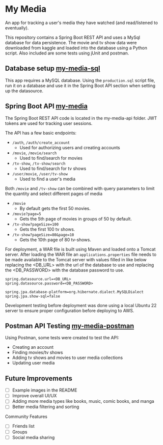 # My Media
An app for tracking a user's media they have watched (and read/listened to eventually). 

This repository contains a Spring Boot REST API and uses a MySql database for data persistence. The movie and tv show data were downloaded from kaggle and loaded into the database using a Python script. Also included are some tests using jUnit and postman.

## Database setup [my-media-sql](/my-media-sql)
This app requires a MySQL database. Using the `production.sql` script file, run it on a database and use it in the Spring Boot API section when setting up the datasource.

## Spring Boot API [my-media](/my-media-api)
The Spring Boot REST API code is located in the my-media-api folder. JWT tokens are used for tracking user sessions.

The API has a few basic endpoints:
- `/auth`, `/auth/create_account`
  - Used for authorizing users and creating accounts
- `/movie`, `/movie/search` 
  - Used to find/search for movies
- `/tv-show`, `/tv-show/search`
  - Used to find/search for tv shows
- `/user/movie`, `/user/tv-show`
  - Used to find a user's media

Both `/movie` and `/tv-show` can be combined with query parameters to limit the quantity and select different pages of media
- `/movie` 
  - By default gets the first 50 movies.
- `/movie?page=5`
  - Gets the 5th page of movies in groups of 50 by default.
- `/tv-show?pageSize=100`
  - Gets the first 100 tv shows.
- `/tv-show?pageSize=80&page=10`
  - Gets the 10th page of 80 tv-shows.

For deployment, a WAR file is built using Maven and loaded onto a Tomcat server. After loading the WAR file an `applications.properties` file needs to be made available to the Tomcat server with values filled in like below replacing the <DB_URL> with the url of the database to use and replacing the <DB_PASSWORD> with the database password to use.
```
spring.datasource.url=<DB_URL>
spring.datasource.password=<DB_PASSWORD>

spring.jpa.database-platform=org.hibernate.dialect.MySQLDialect
spring.jpa.show-sql=false
```

Development testing before deployment was done using a local Ubuntu 22 server to ensure proper configuration before deploying to AWS.

## Postman API Testing [my-media-postman](/my-media-postman)
Using Postman, some tests were created to test the API:
- Creating an account
- Finding movies/tv shows
- Adding tv shows and movies to user media collections
- Updating user media

## Future Improvements
- [ ] Example images in the README
- [ ] Improve overall UI/UX
- [ ] Adding more media types like books, music, comic books, and manga
- [ ] Better media filtering and sorting

Community Features
- [ ] Friends list
- [ ] Groups
- [ ] Social media sharing
